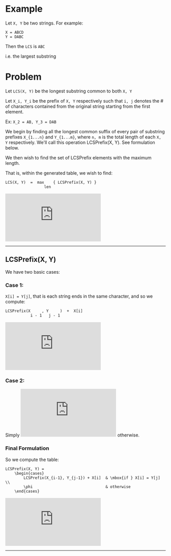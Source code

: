 # Example
Let `X, Y` be two strings. For example:

	X = ABCD
	Y = DABC

Then the `LCS` is `ABC`

i.e. the largest substring

# Problem

Let `LCS(X, Y)` be the longest substring common to both `X, Y`

Let `X_i, Y_i` be the prefix of `X, Y` respectively such that `i, j` denotes the # of characters contained from the original string starting from the first element.

Ex: `X_2 = AB, Y_3 = DAB`

We begin by finding all the longest common suffix of every pair of substring prefixes `X_{1...n}` and `Y_{1...m}`, where `n, m` is the total length of each `X, Y` respectively. We'll call this operation LCSPrefix(X, Y). See formulation below.

We then wish to find the set of LCSPrefix elements with the maximum length.

That is, within the generated table, we wish to find:

	LCS(X, Y)  =  max    { LCSPrefix(X, Y) }
	                 len                    

![LCS(X, Y) = \max_{len} { LCSPrefix(X, Y) }](http://www.sciweavers.org/tex2img.php?eq=LCS%28X%2C%20Y%29%20%3D%20%5Cmax_%7Blen%7D%20%7B%20LCSPrefix%28X%2C%20Y%29%20%7D&bc=Transparent&fc=Black&im=png&fs=12&ff=arev&edit=0)

----

## LCSPrefix(X, Y)

We have two basic cases:

### Case 1:
	
`X[i] = Y[j]`, that is each string ends in the same character, and so we compute:

	LCSPrefix(X     , Y     )  +  X[i]
	           i - 1   j - 1          

![LCSPrefix(X_{i-1}, Y_{j-1}) + X[i]](http://www.sciweavers.org/tex2img.php?eq=LCSPrefix%28X_%7Bi-1%7D%2C%20Y_%7Bj-1%7D%29%20%2B%20X%5Bi%5D&bc=Transparent&fc=Black&im=png&fs=12&ff=arev&edit=0)

### Case 2:

Simply ![the empty set](http://www.sciweavers.org/tex2img.php?eq=%5Cphi&bc=Transparent&fc=Black&im=png&fs=12&ff=arev&edit=0) otherwise.

### Final Formulation

So we compute the table:

	LCSPrefix(X, Y) = 
		\begin{cases}
			LCSPrefix(X_{i-1}, Y_{j-1}) + X[i]	& \mbox{if } X[i] = Y[j] \\
			\phi								& otherwise
		\end{cases}

![LCSPrefix Final Formulation](http://www.sciweavers.org/tex2img.php?eq=%09LCSPrefix%28X%2C%20Y%29%20%3D%20%0A%09%09%5Cbegin%7Bcases%7D%0A%09%09%09LCSPrefix%28X_%7Bi-1%7D%2C%20Y_%7Bj-1%7D%29%20%2B%20X%5Bi%5D%09%26%20%5Cmbox%7Bif%20%7D%20X%5Bi%5D%20%3D%20Y%5Bj%5D%20%5C%5C%0A%09%09%09%5Cphi%09%09%09%09%09%09%09%09%26%20otherwise%0A%09%09%5Cend%7Bcases%7D&bc=Transparent&fc=Black&im=png&fs=12&ff=arev&edit=0)

----